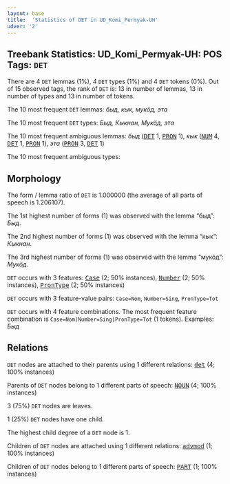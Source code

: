 ```yaml
---
layout: base
title:  'Statistics of DET in UD_Komi_Permyak-UH'
udver: '2'
---
```


## Treebank Statistics: UD_Komi_Permyak-UH: POS Tags: `DET`

There are 4 `DET` lemmas (1%), 4 `DET` types (1%) and 4 `DET` tokens (0%).
Out of 15 observed tags, the rank of `DET` is: 13 in number of lemmas, 13 in number of types and 13 in number of tokens.

The 10 most frequent `DET` lemmas: <em>быд, кык, мукӧд, эта</em>

The 10 most frequent `DET` types:  <em>Быд, Кыкнан, Мукӧд, эта</em>

The 10 most frequent ambiguous lemmas: <em>быд</em> (<tt><a href="koi_uh-pos-DET.html">DET</a></tt> 1, <tt><a href="koi_uh-pos-PRON.html">PRON</a></tt> 1), <em>кык</em> (<tt><a href="koi_uh-pos-NUM.html">NUM</a></tt> 4, <tt><a href="koi_uh-pos-DET.html">DET</a></tt> 1, <tt><a href="koi_uh-pos-PRON.html">PRON</a></tt> 1), <em>эта</em> (<tt><a href="koi_uh-pos-PRON.html">PRON</a></tt> 3, <tt><a href="koi_uh-pos-DET.html">DET</a></tt> 1)

The 10 most frequent ambiguous types:  



## Morphology

The form / lemma ratio of `DET` is 1.000000 (the average of all parts of speech is 1.206107).

The 1st highest number of forms (1) was observed with the lemma “быд”: <em>Быд</em>.

The 2nd highest number of forms (1) was observed with the lemma “кык”: <em>Кыкнан</em>.

The 3rd highest number of forms (1) was observed with the lemma “мукӧд”: <em>Мукӧд</em>.

`DET` occurs with 3 features: <tt><a href="koi_uh-feat-Case.html">Case</a></tt> (2; 50% instances), <tt><a href="koi_uh-feat-Number.html">Number</a></tt> (2; 50% instances), <tt><a href="koi_uh-feat-PronType.html">PronType</a></tt> (2; 50% instances)

`DET` occurs with 3 feature-value pairs: `Case=Nom`, `Number=Sing`, `PronType=Tot`

`DET` occurs with 4 feature combinations.
The most frequent feature combination is `Case=Nom|Number=Sing|PronType=Tot` (1 tokens).
Examples: <em>Быд</em>


## Relations

`DET` nodes are attached to their parents using 1 different relations: <tt><a href="koi_uh-dep-det.html">det</a></tt> (4; 100% instances)

Parents of `DET` nodes belong to 1 different parts of speech: <tt><a href="koi_uh-pos-NOUN.html">NOUN</a></tt> (4; 100% instances)

3 (75%) `DET` nodes are leaves.

1 (25%) `DET` nodes have one child.

The highest child degree of a `DET` node is 1.

Children of `DET` nodes are attached using 1 different relations: <tt><a href="koi_uh-dep-advmod.html">advmod</a></tt> (1; 100% instances)

Children of `DET` nodes belong to 1 different parts of speech: <tt><a href="koi_uh-pos-PART.html">PART</a></tt> (1; 100% instances)

